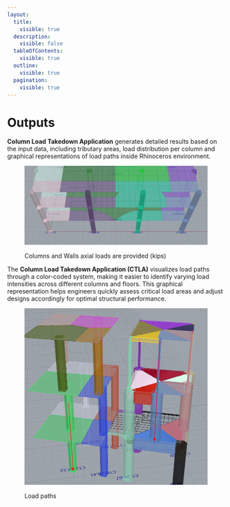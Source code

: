 ```yaml
---
layout:
  title:
    visible: true
  description:
    visible: false
  tableOfContents:
    visible: true
  outline:
    visible: true
  pagination:
    visible: true
---
```


# Outputs

**Column Load Takedown Application** generates detailed results based on the input data, including tributary areas, load distribution per column and graphical representations of load paths inside Rhinoceros environment.

<figure><img src="../.gitbook/assets/axial-load.png" alt=""><figcaption><p>Columns and Walls axial loads are provided (kips)</p></figcaption></figure>

The **Column Load Takedown Application (CTLA)** visualizes load paths through a color-coded system, making it easier to identify varying load intensities across different columns and floors. This graphical representation helps engineers quickly assess critical load areas and adjust designs accordingly for optimal structural performance.

<figure><img src="../.gitbook/assets/load-path.png" alt=""><figcaption><p>Load paths</p></figcaption></figure>
